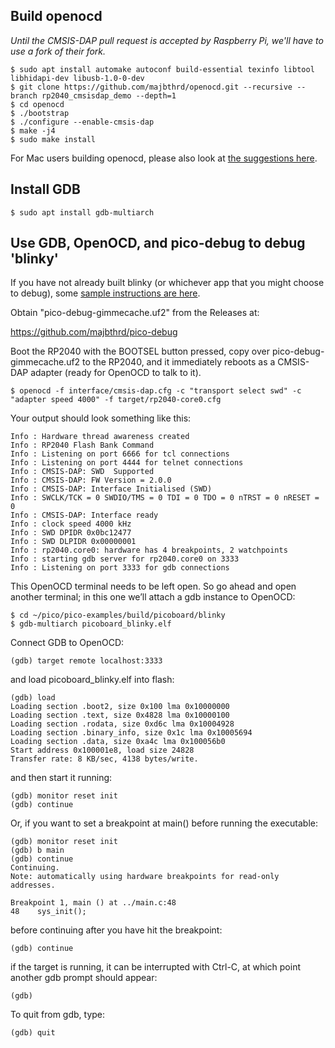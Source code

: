 ## Build openocd

*Until the CMSIS-DAP pull request is accepted by Raspberry Pi, we'll have to use a fork of their fork.*

```
$ sudo apt install automake autoconf build-essential texinfo libtool libhidapi-dev libusb-1.0-0-dev
$ git clone https://github.com/majbthrd/openocd.git --recursive --branch rp2040_cmsisdap_demo --depth=1
$ cd openocd
$ ./bootstrap
$ ./configure --enable-cmsis-dap
$ make -j4
$ sudo make install
```

For Mac users building openocd, please also look at [the suggestions here](https://github.com/majbthrd/pico-debug/issues/5).

## Install GDB

```
$ sudo apt install gdb-multiarch
```

## Use GDB, OpenOCD, and pico-debug to debug 'blinky'

If you have not already built blinky (or whichever app that you might choose to debug), some [sample instructions are here](building.md).

Obtain "pico-debug-gimmecache.uf2" from the Releases at:

https://github.com/majbthrd/pico-debug

Boot the RP2040 with the BOOTSEL button pressed, copy over pico-debug-gimmecache.uf2 to the RP2040, and it immediately reboots as a CMSIS-DAP adapter (ready for OpenOCD to talk to it).

```
$ openocd -f interface/cmsis-dap.cfg -c "transport select swd" -c "adapter speed 4000" -f target/rp2040-core0.cfg
```

Your output should look something like this:

```
Info : Hardware thread awareness created
Info : RP2040 Flash Bank Command
Info : Listening on port 6666 for tcl connections
Info : Listening on port 4444 for telnet connections
Info : CMSIS-DAP: SWD  Supported
Info : CMSIS-DAP: FW Version = 2.0.0
Info : CMSIS-DAP: Interface Initialised (SWD)
Info : SWCLK/TCK = 0 SWDIO/TMS = 0 TDI = 0 TDO = 0 nTRST = 0 nRESET = 0
Info : CMSIS-DAP: Interface ready
Info : clock speed 4000 kHz
Info : SWD DPIDR 0x0bc12477
Info : SWD DLPIDR 0x00000001
Info : rp2040.core0: hardware has 4 breakpoints, 2 watchpoints
Info : starting gdb server for rp2040.core0 on 3333
Info : Listening on port 3333 for gdb connections
```

This OpenOCD terminal needs to be left open. So go ahead and open another terminal; in this one we’ll attach a gdb instance to OpenOCD:

```
$ cd ~/pico/pico-examples/build/picoboard/blinky
$ gdb-multiarch picoboard_blinky.elf
```

Connect GDB to OpenOCD:

```
(gdb) target remote localhost:3333
```

and load picoboard_blinky.elf into flash:

```
(gdb) load
Loading section .boot2, size 0x100 lma 0x10000000
Loading section .text, size 0x4828 lma 0x10000100
Loading section .rodata, size 0xd6c lma 0x10004928
Loading section .binary_info, size 0x1c lma 0x10005694
Loading section .data, size 0xa4c lma 0x100056b0
Start address 0x100001e8, load size 24828
Transfer rate: 8 KB/sec, 4138 bytes/write.
```

and then start it running:

```
(gdb) monitor reset init
(gdb) continue
```

Or, if you want to set a breakpoint at main() before running the executable:

```
(gdb) monitor reset init
(gdb) b main
(gdb) continue
Continuing.
Note: automatically using hardware breakpoints for read-only addresses.

Breakpoint 1, main () at ../main.c:48
48	  sys_init();
```

before continuing after you have hit the breakpoint:

```
(gdb) continue
```

if the target is running, it can be interrupted with Ctrl-C, at which point another gdb prompt should appear:

```
(gdb)
```

To quit from gdb, type:

```
(gdb) quit
```

